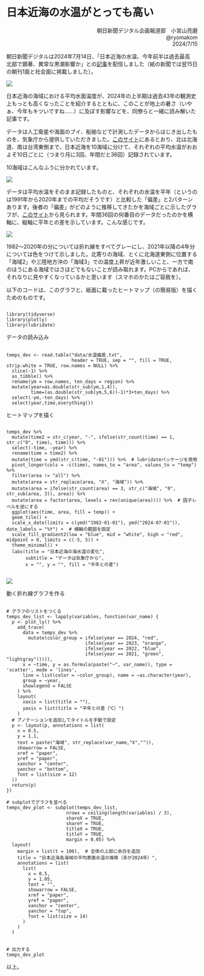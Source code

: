 # 日本近海の水温がとっても高い

<div align="right">
朝日新聞デジタル企画報道部　小宮山亮磨  <br>
@ryomakom  <br>
2024/7/15  </div>


朝日新聞デジタルは2024年7月14日、「日本近海の水温、今年前半は過去最高　北部で顕著、異常な黒潮影響か」との[記事](https://digital.asahi.com/articles/ASS7D45LMS7DULLI00LM.html)を配信しました（紙の新聞では翌15日の朝刊1面と社会面に掲載しました）。

![](img/paper.jpg)

日本近海の海域における平均水面温度が、2024年の上半期は過去43年の観測史上もっとも高くなったことを紹介するとともに、このことが地上の暑さ（いやぁ、今年もキツいですね……）に及ぼす影響などを、同僚らと一緒に読み解いた記事です。

データは人工衛星や海面のブイ、船舶などで計測したデータからはじき出したものを、気象庁から提供していただきました。[このサイト](https://www.data.jma.go.jp/kaiyou/data/db/kaikyo/series/wnpsst_series1.html)にあるとおり、北は北海道、南は台湾東側まで、日本近海を10海域に分けて、それぞれの平均水温がおおよそ10日ごとに（つまり月に3回、年間だと36回）記録されています。

10海域はこんなふうに分かれています。

![](img/map-jpn.png)

データは平均水温をそのまま記録したものと、それぞれの水温を平年（というのは1991年から2020年までの平均だそうです）と比較した「偏差」と2パターンあります。後者の「偏差」がどのように推移してきたかを海域ごとに示したグラフが、[このサイト](https://ryomakom.github.io/ocean_temp/)から見られます。年間36回の何番目のデータだったのかを横軸に、縦軸に平年との差を示しています。こんな感じです。

![](img/page.jpg)


1982～2020年の分については折れ線をすべてグレーにし、2021年以降の4年分については色をつけて示しました。北寄りの海域、とくに北海道東側に位置する「海域2」や三陸地方沖の「海域3」での温度上昇が近年激しいこと、一方で南のほうにある海域ではさほどでもないことが読み取れます。PCからであれば、それなりに見やすくなっているかと思います（スマホのかたはご容赦を）。

以下のコードは、このグラフと、紙面に載ったヒートマップ（の簡易版）を描くためのものです。

```{r setup, include=FALSE}

library(tidyverse)
library(plotly)
library(lubridate)

```

データの読み込み

```{r data, include=FALSE}

temps_dev <- read.table("data/水温偏差.txt",
                        header = TRUE, sep = "", fill = TRUE, strip.white = TRUE, row.names = NULL) %>%
  slice(-1) %>%
  as_tibble() %>% 
  rename(ym = row.names, ten_days = region) %>% 
  mutate(year=as.double(str_sub(ym,1,4)),
         time=(as.double(str_sub(ym,5,6))-1)*3+ten_days) %>% 
  select(-ym,-ten_days) %>% 
  select(year,time,everything())
```

ヒートマップを描く

```{r heatmap, include=FALSE}

temps_dev %>% 
  mutate(time2 = str_c(year, "-", ifelse(str_count(time) == 1, str_c("0", time), time))) %>% 
  select(-time, -year) %>% 
  rename(time = time2) %>% 
  mutate(time = ymd(str_c(time, "-01"))) %>%  # lubridateパッケージを使用
  pivot_longer(cols = -c(time), names_to = "area", values_to = "temp") %>% 
  filter(area != "all") %>% 
  mutate(area = str_replace(area, "X", "海域")) %>% 
  mutate(area = ifelse(str_count(area) == 3, str_c("海域", "0", str_sub(area, 3)), area)) %>% 
  mutate(area = factor(area, levels = rev(unique(area)))) %>%  # 因子レベルを逆にする
  ggplot(aes(time, area, fill = temp)) +
  geom_tile() +
  scale_x_date(limits = c(ymd("1982-01-01"), ymd("2024-07-01")), date_labels = "%Y") +  # 横軸の範囲を設定
  scale_fill_gradient2(low = "blue", mid = "white", high = "red", midpoint = 0, limits = c(-5, 5)) +
  theme_minimal() +
  labs(title = "日本近海の海水温の変化",
       subtitle = "データは気象庁から",
       x = "", y = "", fill = "平年との差")


```

![](img/heatmap.jpg)


動く折れ線グラフを作る

```{r linechart, include=FALSE}

# グラフのリストをつくる
temps_dev_list <- lapply(variables, function(var_name) {
  p <- plot_ly() %>%
    add_trace(
      data = temps_dev %>%
        mutate(color_group = ifelse(year == 2024, "red",
                             ifelse(year == 2023, "orange",
                             ifelse(year == 2022, "blue",
                             ifelse(year == 2021, "green", "lightgray"))))),
      x = ~time, y = as.formula(paste("~", var_name)), type = 'scatter', mode = 'lines',
      line = list(color = ~color_group), name = ~as.character(year),
      group = ~year,
      showlegend = FALSE
    ) %>%
    layout(
      xaxis = list(title = ""),
      yaxis = list(title = "平年との差（℃）")
    )
  # アノテーションを追加してタイトルを手動で設定
  p <- layout(p, annotations = list(
    x = 0.5,
    y = 1.1,
    text = paste("海域", str_replace(var_name,"X","")),
    showarrow = FALSE,
    xref = "paper",
    yref = "paper",
    xanchor = "center",
    yanchor = "bottom",
    font = list(size = 12)
  ))
  return(p)
})

# subplotでグラフを並べる
temps_dev_plot <- subplot(temps_dev_list,
                      nrows = ceiling(length(variables) / 3),
                      shareX = TRUE,
                      shareY = TRUE,
                      titleX = TRUE,
                      titleY = TRUE,
                      margin = 0.05) %>%
  layout(
    margin = list(t = 100),  # 全体の上部に余白を追加
    title = "日本近海各海域の平均表面水温の推移（赤が2024年）",
    annotations = list(
      list(
        x = 0.5,
        y = 1.05,
        text = "",
        showarrow = FALSE,
        xref = "paper",
        yref = "paper",
        xanchor = "center",
        yanchor = "top",
        font = list(size = 14)
      )
    )
  )


# 出力する
temps_dev_plot

```

以上。
